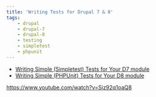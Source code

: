 ```yaml
---
title: 'Writing Tests for Drupal 7 & 8'
tags:
    - drupal
    - drupal-7
    - drupal-8
    - testing
    - simpletest
    - phpunit
---
```

- [Writing Simple (Simpletest) Tests for Your D7 module
](https://www.mediacurrent.com/blog/writing-simple-simpletest-tests-your-d7-module)
- [Writing Simple (PHPUnit) Tests for Your D8 module](https://www.mediacurrent.com/blog/writing-simple-phpunit-tests-your-d8-module)

https://www.youtube.com/watch?v=Sjz92q1oaQ8
